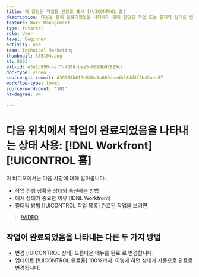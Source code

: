 ```yaml
---
title: 에 할당된 작업을 완료로 표시 [!UICONTROL 홈]
description: 다음을 통해 완료되었음을 나타내기 위해 할당된 작업 또는 문제의 상태를 변경하는 방법에 대해 알아봅니다. [!UICONTROL 작업 목록]. 그런 다음 완료된 작업만 표시하도록 목록을 필터링합니다.
feature: Work Management
type: Tutorial
role: User
level: Beginner
activity: use
team: Technical Marketing
thumbnail: 335104.png
kt: 8803
exl-id: e3e1d890-4af7-4688-bee5-0099b97829cf
doc-type: video
source-git-commit: d39754b619e526e1a869deedb38dd2f2b43aee57
workflow-type: tm+mt
source-wordcount: '101'
ht-degree: 0%

---
```


# 다음 위치에서 작업이 완료되었음을 나타내는 상태 사용: [!DNL Workfront] [!UICONTROL 홈]

이 비디오에서는 다음 사항에 대해 알아봅니다.

* 작업 진행 상황을 상태와 통신하는 방법
* 에서 상태가 중요한 이유 [!DNL  Workfront]
* 필터링 방법 [!UICONTROL 작업 목록] 완료된 작업을 보려면

>[!VIDEO](https://video.tv.adobe.com/v/335104/?quality=12)


## 작업이 완료되었음을 나타내는 다른 두 가지 방법

* 변경 [!UICONTROL 상태] 드롭다운 메뉴를 완료 로 변경합니다.
* 업데이트 [!UICONTROL 완료율] 100%까지. 이렇게 하면 상태가 자동으로 완료로 변경됩니다.

<!---
learn more URLs
--->
